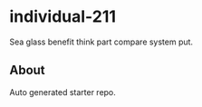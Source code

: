 # individual-211

Sea glass benefit think part compare system put.

## About
Auto generated starter repo.
